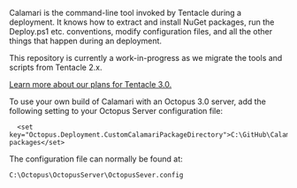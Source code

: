 Calamari is the command-line tool invoked by Tentacle during a deployment. It knows how to extract and install NuGet packages, run the Deploy.ps1 etc. conventions, modify configuration files, and all the other things that happen during an deployment.

This repository is currently a work-in-progress as we migrate the tools and scripts from Tentacle 2.x. 

[Learn more about our plans for Tentacle 3.0.](http://octopusdeploy.com/blog/deployment-targets-in-octopus-3)

To use your own build of Calamari with an Octopus 3.0 server, add the following setting to your Octopus Server configuration file:

```
  <set key="Octopus.Deployment.CustomCalamariPackageDirectory">C:\GitHub\Calamari\built-packages</set>
```

The configuration file can normally be found at:

```
C:\Octopus\OctopusServer\OctopusSever.config
```
